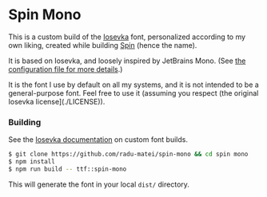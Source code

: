 # Spin Mono

This is a custom build of the [Iosevka](https://github.com/be5invis/Iosevka/)
font, personalized according to my own liking, created while building [Spin](https://github.com/fermyon/spin)
(hence the name).

It is based on Iosevka, and loosely inspired by JetBrains Mono.
(See [the configuration file for more details](./private-build-plans.toml).)

It is the font I use by default on all my systems, and it is not intended to be
a general-purpose font. Feel free to use it (assuming you respect (the original
Iosevka license](./LICENSE)).

### Building

See the [Iosevka documentation](https://github.com/be5invis/Iosevka/blob/main/doc/custom-build.md) on
custom font builds.

```bash
$ git clone https://github.com/radu-matei/spin-mono && cd spin mono
$ npm install
$ npm run build -- ttf::spin-mono
```

This will generate the font in your local `dist/` directory.
